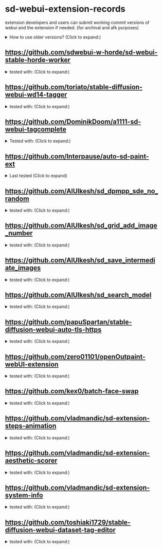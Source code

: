 # sd-webui-extension-records
extension developers and users can submit working commit versions of webui and the extension if needed. (for archival and afk purposes)

<details><summary>How to use older versions? (Click to expand:)</summary>
You can git clone a fresh webui and then switch to older commit version.

eg: `git checkout 9cfd10cdefc7b2966b8e42fbb0e05735967cf87b`

Do the same thing for the extension.
</details>

## https://github.com/sdwebui-w-horde/sd-webui-stable-horde-worker
<details>
<summary>tested with: (Click to expand:)</summary>

- [commit version for webui](https://github.com/AUTOMATIC1111/stable-diffusion-webui/commit/9cfd10cdefc7b2966b8e42fbb0e05735967cf87b) 
- [commit version for extension](https://github.com/sdwebui-w-horde/sd-webui-stable-horde-worker/commit/6184f96dd99d03cc8b3f8c4c133e08ae07ce074f)
</details>

## https://github.com/toriato/stable-diffusion-webui-wd14-tagger
<details>
<summary>tested with: (Click to expand:)</summary>

- [WebUI `9cfd10cdefc7b2966b8e42fbb0e05735967cf87b`](https://github.com/AUTOMATIC1111/stable-diffusion-webui/commit/e33cace2c2074ef342d027c1f31ffc4b3c3e877e)
- [Extension `3b8f68acc6cd7426257bae5ea32dcff0653f44c3`](https://github.com/toriato/stable-diffusion-webui-wd14-tagger/commit/3b8f68acc6cd7426257bae5ea32dcff0653f44c3)
</details>

## https://github.com/DominikDoom/a1111-sd-webui-tagcomplete
<details>
<summary>Tested with: (Click to expand:)</summary>

- [Webui `e33cace2c2074ef342d027c1f31ffc4b3c3e877e`](https://github.com/AUTOMATIC1111/stable-diffusion-webui/commit/e33cace2c2074ef342d027c1f31ffc4b3c3e877e) 
- [Extension `fb27ac9187ffa0300d13d3531b9c997f6bfbab93`](https://github.com/DominikDoom/a1111-sd-webui-tagcomplete/commit/fb27ac9187ffa0300d13d3531b9c997f6bfbab93)
</details>

## https://github.com/Interpause/auto-sd-paint-ext
<details>
<summary>Last tested (Click to expand)</summary>

- WebUI: [AUTOMATIC1111/stable-diffusion-webui@`e33cace`](https://github.com/AUTOMATIC1111/stable-diffusion-webui/commit/e33cace2c2074ef342d027c1f31ffc4b3c3e877e)
- Extension: [Interpause/auto-sd-paint-ext@`e35d3a4`](https://github.com/Interpause/auto-sd-paint-ext/commit/e35d3a40bb13b0b83ab78b325720d7a0f1d1b73b)
</details>

## https://github.com/AlUlkesh/sd_dpmpp_sde_no_random
<details>
<summary>tested with: (Click to expand:)</summary>

- WebUI: https://github.com/AUTOMATIC1111/stable-diffusion-webui/commit/6c7a50d783c4e406d8597f9cf354bb8128026f6c
- Extension: https://github.com/AlUlkesh/sd_dpmpp_sde_no_random/commit/4185896e511cc24c92a319341c491dc50bdf435a
</details>

## https://github.com/AlUlkesh/sd_grid_add_image_number
<details>
<summary>tested with: (Click to expand:)</summary>

- WebUI: https://github.com/AUTOMATIC1111/stable-diffusion-webui/commit/6c7a50d783c4e406d8597f9cf354bb8128026f6c
- Extension: https://github.com/AlUlkesh/sd_grid_add_image_number/commit/7356c57ce931dc2521fa56718ab8804127c55dd7
</details>

## https://github.com/AlUlkesh/sd_save_intermediate_images
<details>
<summary>tested with: (Click to expand:)</summary>

- WebUI: https://github.com/AUTOMATIC1111/stable-diffusion-webui/commit/6c7a50d783c4e406d8597f9cf354bb8128026f6c
- Extension: https://github.com/AlUlkesh/sd_save_intermediate_images/commit/0faf746f9eaa6653d2c59150cb97531411f9828a
</details>

## https://github.com/AlUlkesh/sd_search_model
<details>
<summary>tested with: (Click to expand:)</summary>

- WebUI: https://github.com/AUTOMATIC1111/stable-diffusion-webui/commit/6c7a50d783c4e406d8597f9cf354bb8128026f6c
- Extension: https://github.com/AlUlkesh/sd_search_model/commit/65e9b42571ffa28f3a3444a45cab30ea14a3ccac
</details>

## https://github.com/papuSpartan/stable-diffusion-webui-auto-tls-https
<details>
<summary>tested with: (Click to expand:)</summary>

- WebUI: [`e33cace2c2074ef342d027c1f31ffc4b3c3e877e`](https://github.com/AUTOMATIC1111/stable-diffusion-webui/commit/e33cace2c2074ef342d027c1f31ffc4b3c3e877e)
- Extension: [`151b795023a1d851016e498d9792d461692b3b57`](https://github.com/papuSpartan/stable-diffusion-webui-auto-tls-https/commit/151b795023a1d851016e498d9792d461692b3b57)
</details>

## https://github.com/zero01101/openOutpaint-webUI-extension
<details>
<summary>tested with: (Click to expand:)</summary>

- WebUI: [`e33cace2c2074ef342d027c1f31ffc4b3c3e877e`](https://github.com/AUTOMATIC1111/stable-diffusion-webui/commit/e33cace2c2074ef342d027c1f31ffc4b3c3e877e)
- Extension: [`3ebc1812ecdfd3578852dfb09532ddc53a3728a2`](https://github.com/zero01101/openOutpaint-webUI-extension/commit/3ebc1812ecdfd3578852dfb09532ddc53a3728a2)
- Submodule (`./app`): [`b52e3dc2ba8a09d46f499f79d613be7439a6286e`](https://github.com/zero01101/openOutpaint/commit/b52e3dc2ba8a09d46f499f79d613be7439a6286e)
</details>

## https://github.com/kex0/batch-face-swap
<details>
<summary>tested with: (Click to expand:)</summary>

- WebUI: [`e33cace2c2074ef342d027c1f31ffc4b3c3e877e`](https://github.com/AUTOMATIC1111/stable-diffusion-webui/commit/e33cace2c2074ef342d027c1f31ffc4b3c3e877e)
- Extension: [`4f6294b167885d9f3983cdab6b3cb35c15b63275`](https://github.com/kex0/batch-face-swap/commit/4f6294b167885d9f3983cdab6b3cb35c15b63275)
</details>

## https://github.com/vladmandic/sd-extension-steps-animation
<details>
<summary>tested with: (Click to expand:)</summary>

- WebUI: [`424cefe11878c9c7d2663381441e7efe62532180`](https://github.com/AUTOMATIC1111/stable-diffusion-webui/commit/424cefe11878c9c7d2663381441e7efe62532180)
- Extension: [`f20b6dd2435968ac1886d8d7111edff8e3229b6b`](https://github.com/vladmandic/sd-extension-steps-animation/commit/f20b6dd2435968ac1886d8d7111edff8e3229b6b)
</details>

## https://github.com/vladmandic/sd-extension-aesthetic-scorer
<details>
<summary>tested with: (Click to expand:)</summary>

- WebUI: [`424cefe11878c9c7d2663381441e7efe62532180`](https://github.com/AUTOMATIC1111/stable-diffusion-webui/commit/424cefe11878c9c7d2663381441e7efe62532180)
- Extension: [`8c2fcc4d492a3e62cd3c500aafe323dec48c1e4f`](https://github.com/vladmandic/sd-extension-aesthetic-scorer/commit/8c2fcc4d492a3e62cd3c500aafe323dec48c1e4f)
</details>

## https://github.com/vladmandic/sd-extension-system-info
<details>
<summary>tested with: (Click to expand:)</summary>

- WebUI: [`424cefe11878c9c7d2663381441e7efe62532180`](https://github.com/AUTOMATIC1111/stable-diffusion-webui/commit/424cefe11878c9c7d2663381441e7efe62532180)
- Extension: [`0220134e57aaf1facceaaf0fa01afe19c92bf1b6`](https://github.com/vladmandic/sd-extension-system-info/commit/0220134e57aaf1facceaaf0fa01afe19c92bf1b6)
</details>

## https://github.com/toshiaki1729/stable-diffusion-webui-dataset-tag-editor
<details>
<summary>tested with: (Click to expand:)</summary>

- WebUI: [`0792fae078ba362a5119f56d84e3f490a88690ae`](https://github.com/AUTOMATIC1111/stable-diffusion-webui/commit/0792fae078ba362a5119f56d84e3f490a88690ae)
- Extension: [`d993cc83057e6e5b2f41c26935c52d464708215a`](https://github.com/toshiaki1729/stable-diffusion-webui-dataset-tag-editor/commit/d993cc83057e6e5b2f41c26935c52d464708215a)
</details>
